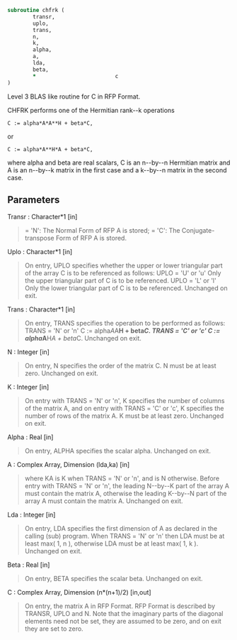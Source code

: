 ```fortran
subroutine chfrk (
		transr,
		uplo,
		trans,
		n,
		k,
		alpha,
		a,
		lda,
		beta,
		*                         c
)
```

 Level 3 BLAS like routine for C in RFP Format.

 CHFRK performs one of the Hermitian rank--k operations

    C := alpha*A*A**H + beta*C,

 or

    C := alpha*A**H*A + beta*C,

 where alpha and beta are real scalars, C is an n--by--n Hermitian
 matrix and A is an n--by--k matrix in the first case and a k--by--n
 matrix in the second case.

## Parameters
Transr : Character*1 [in]
> = 'N':  The Normal Form of RFP A is stored;
> = 'C':  The Conjugate-transpose Form of RFP A is stored.

Uplo : Character*1 [in]
> On  entry,   UPLO  specifies  whether  the  upper  or  lower
> triangular  part  of the  array  C  is to be  referenced  as
> follows:
> UPLO = 'U' or 'u'   Only the  upper triangular part of  C
> is to be referenced.
> UPLO = 'L' or 'l'   Only the  lower triangular part of  C
> is to be referenced.
> Unchanged on exit.

Trans : Character*1 [in]
> On entry,  TRANS  specifies the operation to be performed as
> follows:
> TRANS = 'N' or 'n'   C := alpha*A*A**H + beta*C.
> TRANS = 'C' or 'c'   C := alpha*A**H*A + beta*C.
> Unchanged on exit.

N : Integer [in]
> On entry,  N specifies the order of the matrix C.  N must be
> at least zero.
> Unchanged on exit.

K : Integer [in]
> On entry with  TRANS = 'N' or 'n',  K  specifies  the number
> of  columns   of  the   matrix   A,   and  on   entry   with
> TRANS = 'C' or 'c',  K  specifies  the number of rows of the
> matrix A.  K must be at least zero.
> Unchanged on exit.

Alpha : Real [in]
> On entry, ALPHA specifies the scalar alpha.
> Unchanged on exit.

A : Complex Array, Dimension (lda,ka) [in]
> where KA
> is K  when TRANS = 'N' or 'n', and is N otherwise. Before
> entry with TRANS = 'N' or 'n', the leading N--by--K part of
> the array A must contain the matrix A, otherwise the leading
> K--by--N part of the array A must contain the matrix A.
> Unchanged on exit.

Lda : Integer [in]
> On entry, LDA specifies the first dimension of A as declared
> in  the  calling  (sub)  program.   When  TRANS = 'N' or 'n'
> then  LDA must be at least  max( 1, n ), otherwise  LDA must
> be at least  max( 1, k ).
> Unchanged on exit.

Beta : Real [in]
> On entry, BETA specifies the scalar beta.
> Unchanged on exit.

C : Complex Array, Dimension (n*(n+1)/2) [in,out]
> On entry, the matrix A in RFP Format. RFP Format is
> described by TRANSR, UPLO and N. Note that the imaginary
> parts of the diagonal elements need not be set, they are
> assumed to be zero, and on exit they are set to zero.

